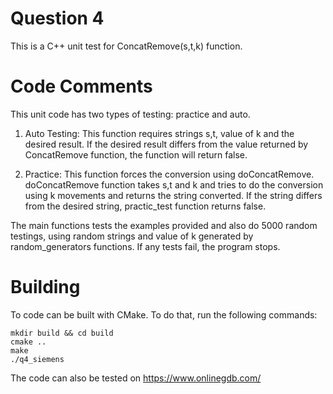 # Question 4

This is a C++ unit test for ConcatRemove(s,t,k) function.

# Code Comments

This unit code has two types of testing: practice and auto.

1. Auto Testing: This function requires strings s,t, value of k and the desired result. If the desired result differs from the value returned by ConcatRemove function, the function will return false.

2. Practice: This function forces the conversion using doConcatRemove. doConcatRemove function takes s,t and k and tries to do the conversion using k movements and returns the string converted. If the string differs from the desired string, practic_test function returns false.

The main functions tests the examples provided and also do 5000 random testings, using random strings and value of k generated by random_generators functions. If any tests fail, the program stops.

# Building

To code can be built with CMake. To do that, run the following commands:

```
mkdir build && cd build
cmake ..
make
./q4_siemens
```

The code can also be tested on https://www.onlinegdb.com/
